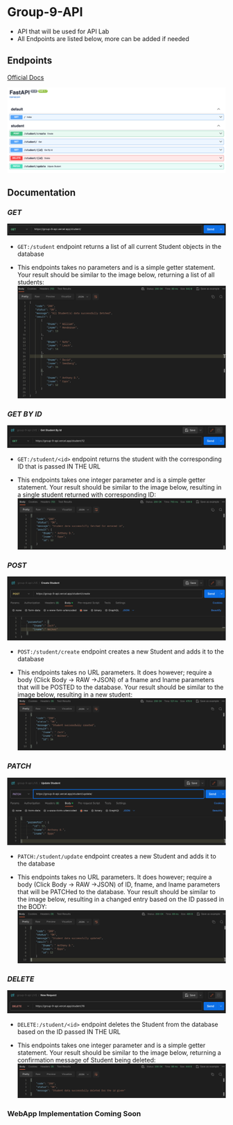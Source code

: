 # Group-9-API

- API that will be used for API Lab
- All Endpoints are listed below, more can be added if needed

## Endpoints

[Official Docs](https://group-9-api.vercel.app/docs)

![alt text](assets/endpoints.png "Endpoints")

## Documentation

### *GET*

![request](assets/postman_get.png "GET Request")

- `GET:/student` endpoint returns a list of all current Student objects in the database

- This endpoints takes no parameters and is a simple getter statement. Your result should be similar to the image below, returning a list of all students:
![results](assets/get_result.png "GET Results")

### *GET BY ID*

![request](assets/postman_getid.png "GET Request")

- `GET:/student/<id>` endpoint returns the student with the corresponding ID that is passed IN THE URL

- This endpoints takes one integer parameter and is a simple getter statement. Your result should be similar to the image below, resulting in a single student returned with corresponding ID:
![results](assets/getid_result.png "GET Results")

### *POST*

![request](assets/postman_post.png "POST Request")

- `POST:/student/create` endpoint creates a new Student and adds it to the database

- This endpoints takes no URL parameters. It does however; require a body (Click Body -> RAW ->JSON) of a fname and lname parameters that will be POSTED to the database. Your result should be similar to the image below, resulting in a new student:
![results](assets/post_result.png "GET Results")

### *PATCH*

![request](assets/postman_patch.png "PATCH Request")

- `PATCH:/student/update` endpoint creates a new Student and adds it to the database

- This endpoints takes no URL parameters. It does however; require a body (Click Body -> RAW ->JSON) of ID, fname, and lname parameters that will be PATCHed to the database. Your result should be similar to the image below, resulting in a changed entry based on the ID passed in the BODY:
![results](assets/patch_results.png "PATCH Results")

### *DELETE*

![request](assets/postman_delete.png "DELETE Request")

- `DELETE:/student/<id>` endpoint deletes the Student from the database based on the ID passed IN THE URL

- This endpoints takes one integer parameter and is a simple getter statement. Your result should be similar to the image below, returning a confirmation message of Student being deleted:
![results](assets/delete_result.png "DELETE Results")

### WebApp Implementation Coming Soon
